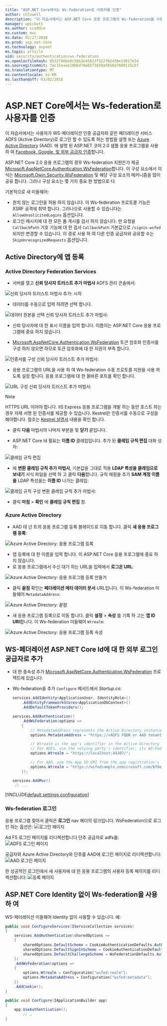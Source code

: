 ```yaml
---
title: "ASP.NET Core에서는 Ws-federation로 사용자를 인증"
author: chlowell
description: "이 자습서에서는 ASP.NET Core 응용 프로그램의 Ws-federation을 사용 하는 방법을 설명 합니다."
manager: wpickett
ms.author: scaddie
ms.custom: mvc
ms.date: 02/27/2018
ms.prod: asp.net-core
ms.technology: aspnet
ms.topic: article
uid: security/authentication/ws-federation
ms.openlocfilehash: 0532f866e9c58b2e45623f522f62438e15017e54
ms.sourcegitcommit: 7ac15eaae20b6d70e65f3650af050a7880115cbf
ms.translationtype: MT
ms.contentlocale: ko-KR
ms.lasthandoff: 03/02/2018
---
```

# <a name="authenticate-users-with-ws-federation-in-aspnet-core"></a>ASP.NET Core에서는 Ws-federation로 사용자를 인증

이 자습서에서는 사용자가 WS-페더레이션 인증 공급자와 같은 페더레이션 서비스 ADFS (Active Directory)로 로그인 할 수 있도록 하는 방법을 설명 또는 [Azure Active Directory](/azure/active-directory/) (AAD). 에 설명 된 ASP.NET 코어 2.0 샘플 응용 프로그램을 사용 하 여 [Facebook, Google, 및 외부 공급자 인증](xref:security/authentication/social/index)합니다.

ASP.NET Core 2.0 응용 프로그램의 경우 Ws-federation 지원은가 제공 [Microsoft.AspNetCore.Authentication.WsFederation](https://www.nuget.org/packages/Microsoft.AspNetCore.Authentication.WsFederation)합니다. 이 구성 요소에서 이식는 [Microsoft.Owin.Security.WsFederation](https://www.nuget.org/packages/Microsoft.Owin.Security.WsFederation) 및 해당 구성 요소의 메커니즘을 많이 공유 합니다. 그러나 구성 요소는 몇 가지 중요 한 방법으로 다.

기본적으로 새 미들웨어:

* 원치 않는 로그인을 허용 하지 않습니다. 이 Ws-federation 프로토콜 기능은 XSRF 공격에 취약 합니다. 그러나으로 사용할 수 있습니다는 `AllowUnsolicitedLogins` 옵션입니다.
* 로그인 메시지에 대 한 모든 폼 게시를 검사 하지 않습니다. 만 요청을 `CallbackPath` 기호 기능에 대 한 검사 `CallbackPath` 기본값으로 `/signin-wsfed` 되지만 변경할 수 있습니다. 이 경로 사용 하 여 다른 인증 공급자와 공유할 수는 `SkipUnrecognizedRequests` 옵션입니다.

## <a name="register-the-app-with-active-directory"></a>Active Directory에 앱 등록

### <a name="active-directory-federation-services"></a>Active Directory Federation Services

* 서버를 열고 **신뢰 당사자 트러스트 추가 마법사** ADFS 관리 콘솔에서:

![신뢰 당사자 트러스트 마법사 추가: 시작](ws-federation/_static/AdfsAddTrust.png)

* 데이터를 수동으로 입력 하려면 선택 합니다.

![데이터 원본을 선택 신뢰 당사자 트러스트 추가 마법사:](ws-federation/_static/AdfsSelectDataSource.png)

* 신뢰 당사자에 대 한 표시 이름을 입력 합니다. 이름이는 ASP.NET Core 응용 프로그램에 중요 하지 않습니다.

* [Microsoft.AspNetCore.Authentication.WsFederation](https://www.nuget.org/packages/Microsoft.AspNetCore.Authentication.WsFederation) 토큰 암호화 인증서를 구성 하지 않으면 하므로 토큰 암호화에 대 한 지원이 부족 합니다.

![인증서를 구성 신뢰 당사자 트러스트 추가 마법사:](ws-federation/_static/AdfsConfigureCert.png)

* 응용 프로그램의 URL을 사용 하 여 Ws-federation 수동 프로토콜 지원을 사용 하도록 설정 합니다. 응용 프로그램에 대 한 올바른 포트를 확인 합니다.

![URL 구성 신뢰 당사자 트러스트 추가 마법사:](ws-federation/_static/AdfsConfigureUrl.png)

> [!NOTE]
> HTTPS URL 이어야 합니다. IIS Express 응용 프로그램을 개발 하는 동안 호스트 하는 경우 자체 서명 된 인증서를 제공할 수 있습니다. Kestrel은 인증서를 수동으로 구성을 해야합니다. 참조는 [Kestrel 설명서](xref:fundamentals/servers/kestrel) 내용을 확인 합니다.

* 클릭 **다음** 마법사의 나머지 부분을 및 **닫기** 끝입니다.

* ASP.NET Core Id 필요는 **이름 ID** 클레임입니다. 추가 된 **클레임 규칙 편집** 대화 상자:

![클레임 규칙 편집](ws-federation/_static/EditClaimRules.png)

* 에 **변환 클레임 규칙 추가 마법사**, 기본값을 그대로 적용 **LDAP 특성을 클레임으로 보내기** 서식 파일을 선택 하 고 클릭 **다음**합니다. 규칙 매핑을 추가 **SAM 계정 이름을** LDAP 특성을는 **이름 ID** 나가는 클레임:

![클레임 규칙 구성 변환 클레임 규칙 추가 마법사:](ws-federation/_static/AddTransformClaimRule.png)

* 클릭 **마침** > **확인** 에 **클레임 규칙 편집** 창.

### <a name="azure-active-directory"></a>Azure Active Directory

* AAD 테 넌 트의 응용 프로그램 등록 블레이드로 이동 합니다. 클릭 **새 응용 프로그램 등록**:

![Azure Active Directory: 응용 프로그램 등록](ws-federation/_static/AadNewAppRegistration.png)

* 앱 등록에 대 한 이름을 입력 합니다. 이 ASP.NET Core 응용 프로그램에 중요 하지 않습니다.
* 로 응용 프로그램에서 수신 대기 하는 URL을 입력에서 **로그온 URL**:

![Azure Active Directory: 응용 프로그램 등록 만들기](ws-federation/_static/AadCreateAppRegistration.png)

* 클릭 **끝점** 확인는 **페더레이션 메타 데이터 문서** URL입니다. 이 Ws-federation 미들웨어 `MetadataAddress`:

![Azure Active Directory: 끝점](ws-federation/_static/AadFederationMetadataDocument.png)

* 새 응용 프로그램 등록으로 이동 합니다. 클릭 **설정** > **속성** 를 기록 하 고는 **앱 ID URI**합니다. 이 Ws-federation 미들웨어 `Wtrealm`:

![Azure Active Directory: 응용 프로그램 등록 속성](ws-federation/_static/AadAppIdUri.png)

## <a name="add-ws-federation-as-an-external-login-provider-for-aspnet-core-identity"></a>WS-페더레이션 ASP.NET Core Id에 대 한 외부 로그인 공급자로 추가

* 대 한 종속성 추가 [Microsoft.AspNetCore.Authentication.WsFederation](https://www.nuget.org/packages/Microsoft.AspNetCore.Authentication.WsFederation) 프로젝트에 있습니다.
* Ws-federation을 추가 `Configure` 메서드에서 *Startup.cs*:

    ```csharp
    services.AddIdentity<ApplicationUser, IdentityRole>()
        .AddEntityFrameworkStores<ApplicationDbContext>()
        .AddDefaultTokenProviders();

    services.AddAuthentication()
        .AddWsFederation(options =>
        {
            // MetadataAddress represents the Active Directory instance used to authenticate users.
            options.MetadataAddress = "https://<ADFS FQDN or AAD tenant>/FederationMetadata/2007-06/FederationMetadata.xml";

            // Wtrealm is the app's identifier in the Active Directory instance.
            // For ADFS, use the relying party's identifier, its WS-Federation Passive protocol URL:
            options.Wtrealm = "https://localhost:44307/";

            // For AAD, use the App ID URI from the app registration's Properties blade:
            options.Wtrealm = "https://wsfedsample.onmicrosoft.com/bf0e7e6d-056e-4e37-b9a6-2c36797b9f01";
        });

    services.AddMvc()
     // ...
    ```

[!INCLUDE[default settings configuration](social/includes/default-settings.md)]

### <a name="log-in-with-ws-federation"></a>Ws-federation 로그인

응용 프로그램 찾아서 클릭은 **로그인** nav 헤더의 링크입니다. WsFederation으로 로그인 하는 옵션은: ![로그인 페이지](ws-federation/_static/WsFederationButton.png)

Ad FS 로그인 페이지를 리디렉션합니다 단추 공급자로 adfs를: ![ADFS 로그인 페이지](ws-federation/_static/AdfsLoginPage.png)

공급자와 Azure Active Directory와 단추를 AAD에 로그인 페이지로 리디렉션합니다: ![AAD 로그인 페이지](ws-federation/_static/AadSignIn.png)

한 성공적인 로그인에서 새 사용자에 대 한 응용 프로그램의 사용자 등록 페이지를 리디렉션합니다: ![등록 페이지](ws-federation/_static/Register.png)

## <a name="use-ws-federation-without-aspnet-core-identity"></a>ASP.NET Core Identity 없이 Ws-federation을 사용 하 여

WS-페더레이션 미들웨어 Identity 없이 사용할 수 있습니다. 예:

```csharp
public void ConfigureServices(IServiceCollection services)
{
    services.AddAuthentication(sharedOptions =>
    {
        sharedOptions.DefaultScheme = CookieAuthenticationDefaults.AuthenticationScheme;
        sharedOptions.DefaultSignInScheme = CookieAuthenticationDefaults.AuthenticationScheme;
        sharedOptions.DefaultChallengeScheme = WsFederationDefaults.AuthenticationScheme;
    })
    .AddWsFederation(options =>
    {
        options.Wtrealm = Configuration["wsfed:realm"];
        options.MetadataAddress = Configuration["wsfed:metadata"];
    })
    .AddCookie();
}

public void Configure(IApplicationBuilder app)
{
    app.UseAuthentication();
        // …
}
```
